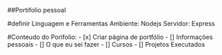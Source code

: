 ##Portifolio pessoal

#definir Linguagem e Ferramentas
    Ambiente: Nodejs
    Servidor: Express
        

#Conteudo do Porifolio:
    - [x] Criar página de portfólio
    - [] Informações pessoais
    - [] O que eu sei fazer
    - [] Cursos
    - [] Projetos Executados
